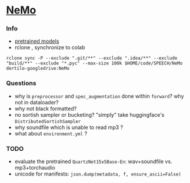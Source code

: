 # [NeMo](https://github.com/NVIDIA/NeMo)
### Info
* [pretrained models](https://api.ngc.nvidia.com/v2/models/nvidia/nemospeechmodels)
* rclone , synchronize to colab
```
rclone sync -P --exclude ".git/**" --exclude ".idea/**" --exclude "build/**" --exclude "*.pyc" --max-size 100k $HOME/code/SPEECH/NeMo dertilo-googledrive:NeMo
```

### Questions
* why is `preprocessor` and `spec_augmentation` done within `forward`? why not in dataloader?
* why not black formatted?
* no sortish sampler or bucketing? "simply" take huggingface's `DistributedSortishSampler`
* why soundfile which is unable to read mp3 ? 
* what about `environment.yml` ?

### TODO
* evaluate the pretrained `QuartzNet15x5Base-En`: wav+soundfile vs. mp3+torchaudio
* unicode for manifests: `json.dump(metadata, f, ensure_ascii=False)`